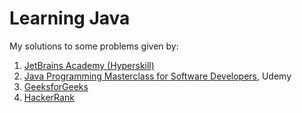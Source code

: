 # Learning Java

My solutions to some problems given by:
1. [JetBrains Academy (Hyperskill)](https://www.jetbrains.com/academy/)
2. [Java Programming Masterclass for Software Developers](https://www.udemy.com/course/java-the-complete-java-developer-course/), Udemy
3. [GeeksforGeeks](https://www.geeksforgeeks.org/)
4. [HackerRank](https://www.hackerrank.com)
